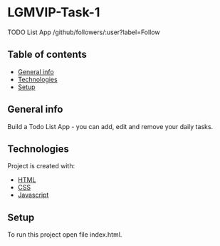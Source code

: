 # LGMVIP-Task-1
 TODO List App
/github/followers/:user?label=Follow


## Table of contents
* [General info](#general-info)
* [Technologies](#technologies)
* [Setup](#setup)
## General info
Build a Todo List App - you can add, edit and remove your daily tasks.
	
## Technologies
Project is created with:
* [HTML](#html)
* [CSS](#CSS)
* [Javascript](#Javascript)
	
## Setup
To run this project open file index.html.
